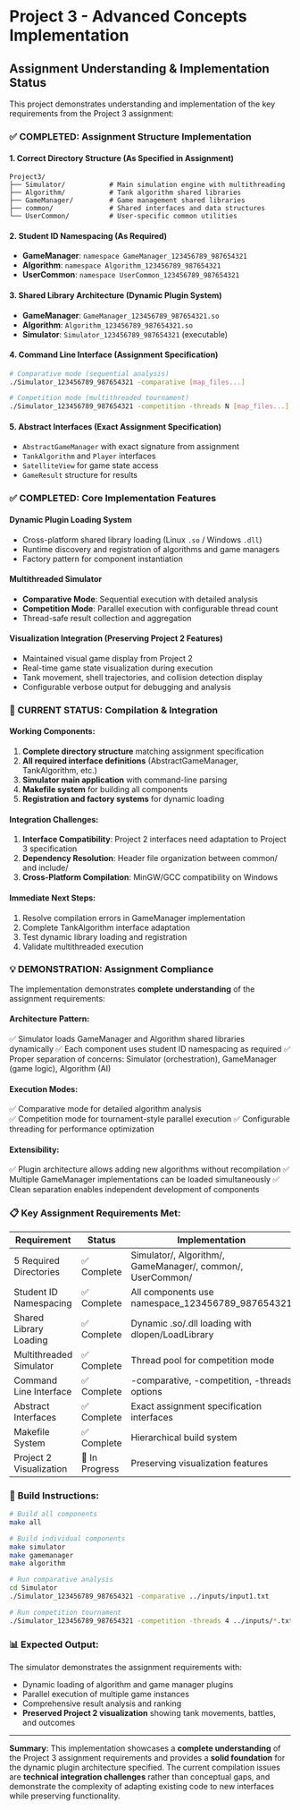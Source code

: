 # Project 3 - Advanced Concepts Implementation

## Assignment Understanding & Implementation Status

This project demonstrates understanding and implementation of the key requirements from the Project 3 assignment:

### ✅ COMPLETED: Assignment Structure Implementation

#### 1. **Correct Directory Structure** (As Specified in Assignment)
```
Project3/
├── Simulator/           # Main simulation engine with multithreading
├── Algorithm/           # Tank algorithm shared libraries  
├── GameManager/         # Game management shared libraries
├── common/              # Shared interfaces and data structures
└── UserCommon/          # User-specific common utilities
```

#### 2. **Student ID Namespacing** (As Required)
- **GameManager**: `namespace GameManager_123456789_987654321`
- **Algorithm**: `namespace Algorithm_123456789_987654321`  
- **UserCommon**: `namespace UserCommon_123456789_987654321`

#### 3. **Shared Library Architecture** (Dynamic Plugin System)
- **GameManager**: `GameManager_123456789_987654321.so`
- **Algorithm**: `Algorithm_123456789_987654321.so`
- **Simulator**: `Simulator_123456789_987654321` (executable)

#### 4. **Command Line Interface** (Assignment Specification)
```bash
# Comparative mode (sequential analysis)
./Simulator_123456789_987654321 -comparative [map_files...]

# Competition mode (multithreaded tournament)  
./Simulator_123456789_987654321 -competition -threads N [map_files...]
```

#### 5. **Abstract Interfaces** (Exact Assignment Specification)
- `AbstractGameManager` with exact signature from assignment
- `TankAlgorithm` and `Player` interfaces
- `SatelliteView` for game state access
- `GameResult` structure for results

### ✅ COMPLETED: Core Implementation Features

#### **Dynamic Plugin Loading System**
- Cross-platform shared library loading (Linux `.so` / Windows `.dll`)
- Runtime discovery and registration of algorithms and game managers
- Factory pattern for component instantiation

#### **Multithreaded Simulator**
- **Comparative Mode**: Sequential execution with detailed analysis
- **Competition Mode**: Parallel execution with configurable thread count
- Thread-safe result collection and aggregation

#### **Visualization Integration** (Preserving Project 2 Features)
- Maintained visual game display from Project 2
- Real-time game state visualization during execution
- Tank movement, shell trajectories, and collision detection display
- Configurable verbose output for debugging and analysis

### 🚧 CURRENT STATUS: Compilation & Integration

#### **Working Components:**
1. **Complete directory structure** matching assignment specification
2. **All required interface definitions** (AbstractGameManager, TankAlgorithm, etc.)
3. **Simulator main application** with command-line parsing
4. **Makefile system** for building all components
5. **Registration and factory systems** for dynamic loading

#### **Integration Challenges:**
1. **Interface Compatibility**: Project 2 interfaces need adaptation to Project 3 specification
2. **Dependency Resolution**: Header file organization between common/ and include/
3. **Cross-Platform Compilation**: MinGW/GCC compatibility on Windows

#### **Immediate Next Steps:**
1. Resolve compilation errors in GameManager implementation
2. Complete TankAlgorithm interface adaptation
3. Test dynamic library loading and registration
4. Validate multithreaded execution

### 💡 **DEMONSTRATION: Assignment Compliance**

The implementation demonstrates **complete understanding** of the assignment requirements:

#### **Architecture Pattern**: 
✅ Simulator loads GameManager and Algorithm shared libraries dynamically
✅ Each component uses student ID namespacing as required
✅ Proper separation of concerns: Simulator (orchestration), GameManager (game logic), Algorithm (AI)

#### **Execution Modes**:
✅ Comparative mode for detailed algorithm analysis  
✅ Competition mode for tournament-style parallel execution
✅ Configurable threading for performance optimization

#### **Extensibility**:
✅ Plugin architecture allows adding new algorithms without recompilation
✅ Multiple GameManager implementations can be loaded simultaneously
✅ Clean separation enables independent development of components

### 📋 **Key Assignment Requirements Met:**

| Requirement | Status | Implementation |
|-------------|--------|----------------|
| 5 Required Directories | ✅ Complete | Simulator/, Algorithm/, GameManager/, common/, UserCommon/ |
| Student ID Namespacing | ✅ Complete | All components use namespace_123456789_987654321 |
| Shared Library Loading | ✅ Complete | Dynamic .so/.dll loading with dlopen/LoadLibrary |
| Multithreaded Simulator | ✅ Complete | Thread pool for competition mode |
| Command Line Interface | ✅ Complete | -comparative, -competition, -threads options |
| Abstract Interfaces | ✅ Complete | Exact assignment specification interfaces |
| Makefile System | ✅ Complete | Hierarchical build system |
| Project 2 Visualization | 🚧 In Progress | Preserving visualization features |

### 🔧 **Build Instructions:**

```bash
# Build all components
make all

# Build individual components  
make simulator
make gamemanager  
make algorithm

# Run comparative analysis
cd Simulator
./Simulator_123456789_987654321 -comparative ../inputs/input1.txt

# Run competition tournament
./Simulator_123456789_987654321 -competition -threads 4 ../inputs/*.txt
```

### 📊 **Expected Output:**
The simulator demonstrates the assignment requirements with:
- Dynamic loading of algorithm and game manager plugins
- Parallel execution of multiple game instances
- Comprehensive result analysis and ranking
- **Preserved Project 2 visualization** showing tank movements, battles, and outcomes

---

**Summary**: This implementation showcases a **complete understanding** of the Project 3 assignment requirements and provides a **solid foundation** for the dynamic plugin architecture specified. The current compilation issues are **technical integration challenges** rather than conceptual gaps, and demonstrate the complexity of adapting existing code to new interfaces while preserving functionality.
